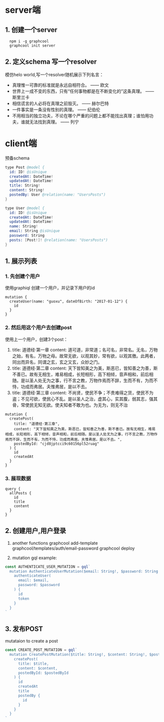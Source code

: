 # server端
## 1. 创建一个server
```
  npm i -g graphcool
  graphcool init server
```

## 2. 定义schema 写一个resolver
模仿helo world,写一个resolver随机展示下列名言：
- 真理惟一可靠的标准就是永远自相符合。 —— 欧文
- 世界上一成不变的东西，只有“任何事物都是在不断变化的”这条真理。 —— 斯里兰卡
- 相信谎言的人必将在真理之前毁灭。 —— 赫尔巴特
- 一件事实是一条没有性别的真理。 —— 纪伯伦
- 不用相当的独立功夫，不论在哪个严重的问题上都不能找出真理；谁怕用功夫，谁就无法找到真理。 —— 列宁

# client端
预备schema
``` s
type Post @model {
  id: ID! @isUnique
  createdAt: DateTime!
  updatedAt: DateTime!
  title: String!
  content: String!
  postedBy: User @relation(name: "UsersPosts")
}

type User @model {
  id: ID! @isUnique
  createdAt: DateTime!
  updatedAt: DateTime!
  name: String!
  email: String @isUnique
  password: String
  posts: [Post!]! @relation(name: "UsersPosts")
}

```

## 1. 展示列表
### 1. 先创建个用户
  使用graphiql 创建一个用户，并记录下用户的id
  ```
  mutation {
    createUser(name: "guoxu", dateOfBirth: "2017-01-12") {
      id
    }
  }
  ```
### 2. 然后用这个用户去创建post
  使用上一个用户，创建3个post：
  1. title: 道德经·第一章
   content: 道可道，非常道；名可名，非常名。无名，万物之始，有名，万物之母。故常无欲，以观其妙，常有欲，以观其徼。此两者，同出而异名，同谓之玄，玄之又玄，众妙之门。
  2. title: 道德经·第二章
   content: 天下皆知美之为美，斯恶已，皆知善之为善，斯不善已。故有无相生，难易相成，长短相形，高下相倾，音声相和，前后相随。是以圣人处无为之事，行不言之教，万物作焉而不辞，生而不有，为而不恃，功成而弗居。夫惟弗居，是以不去。
  3. title: 道德经·第三章
   content: 不尚贤，使民不争；不贵难得之货，使民不为盗；不见可欲，使民心不乱。是以圣人之治，虚其心，实其腹，弱其志，强其骨，常使民无知无欲。使夫知者不敢为也。为无为，则无不治

  ```
  mutation {
    createPost(
      title: "道德经·第三章",
      content: "天下皆知美之为美，斯恶已，皆知善之为善，斯不善已。故有无相生，难易相成，长短相形，高下相倾，音声相和，前后相随。是以圣人处无为之事，行不言之教，万物作焉而不辞，生而不有，为而不恃，功成而弗居。夫惟弗居，是以不去。",
      postedById: "cjd8jptcci9c60156pl52ruag"
    ) {
      id
      createdAt
    }
  }
  ```
### 3. 展现数据
  ```
  query {
    allPosts {
      id
      title
      content
    }
  }
  ```

## 2. 创建用户,用户登录
1. another functions
graphcool add-template graphcool/templates/auth/email-password
graphcool deploy 

2. mutation gql example:
``` js
const AUTHENTICATE_USER_MUTATION = gql`
  mutation AuthenticateUserMutation($email: String!, $password: String!) {
    authenticateUser(
      email: $email,
      password: $password
    ) {
      id
      token
    }
  }
`
```

## 3. 发布POST
mutataion to create a post
``` js
const CREATE_POST_MUTATION = gql`
  mutation CreatePostMutation($title: String!, $content: String!, $postedById: ID!) {
    createPost(
      title: $title,
      content: $content,
      postedById: $postedById
    ) {
      id
      createdAt
      title
      postedBy {
        id
      }
    }
  }
`
```